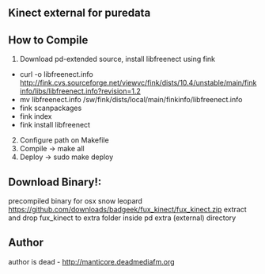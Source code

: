 Kinect external for puredata
---------------

## How to Compile

1. Download pd-extended source, install libfreenect using fink
 * curl -o libfreenect.info http://fink.cvs.sourceforge.net/viewvc/fink/dists/10.4/unstable/main/finkinfo/libs/libfreenect.info?revision=1.2
 * mv libfreenect.info /sw/fink/dists/local/main/finkinfo/libfreenect.info
 * fink scanpackages
 * fink index
 * fink install libfreenect
2. Configure path on Makefile
3. Compile -> make all
4. Deploy -> sudo make deploy

## Download Binary!:

precompiled binary for osx snow leopard
https://github.com/downloads/badgeek/fux_kinect/fux_kinect.zip
extract and drop fux_kinect to extra folder inside pd extra (external)  directory

## Author

author is dead - http://manticore.deadmediafm.org
